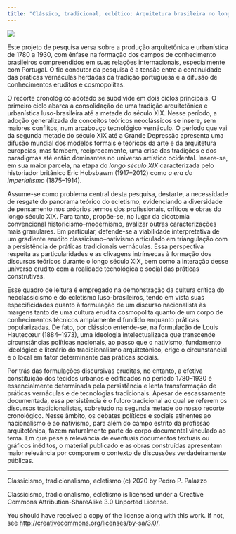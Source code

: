 ```yaml
---
title: "Clássico, tradicional, eclético: Arquitetura brasileira no longo século XIX"
---
```


![](https://github.com/dmcpatrimonio/arqtrad/workflows/Jekyll%20site%20CI/badge.svg?branch=master)

Este projeto de pesquisa versa sobre a produção arquitetônica e
urbanística de 1780 a 1930, com ênfase na formação dos campos de
conhecimento brasileiros compreendidos em suas relações internacionais,
especialmente com Portugal. O fio condutor da pesquisa é a tensão entre
a continuidade das práticas vernáculas herdadas da tradição portuguesa e
a difusão de conhecimentos eruditos e cosmopolitas.

O recorte cronológico adotado se subdivide em dois ciclos principais.
O primeiro ciclo abarca a consolidação de uma tradição arquitetônica e
urbanística luso-brasileira até a metade do século XIX. Nesse período, a
adoção generalizada de conceitos teóricos neoclássicos se insere, sem
maiores conflitos, num arcabouço tecnológico vernáculo.
O período que vai da segunda metade do século XIX até a Grande Depressão
apresenta uma difusão mundial dos modelos formais e teóricos da arte e
da arquitetura europeias, mas também, reciprocamente, uma crise das
tradições e dos paradigmas até então dominantes no universo artístico
ocidental. Insere-se, em sua maior parcela, na etapa do *longo século
XIX* caracterizada pelo historiador britânico Eric Hobsbawm (1917–2012)
como *a era do imperialismo* (1875–1914).

Assume-se como problema central desta pesquisa, destarte,
a necessidade de resgate do panorama teórico do ecletismo, evidenciando
a diversidade de pensamento nos próprios termos dos profissionais,
críticos e obras do longo século XIX. Para tanto, propõe-se, no lugar da
dicotomia convencional historicismo–modernismo, avalizar outras
caracterizações mais granulares. Em particular, defende-se a viabilidade
interpretativa de um gradiente erudito classicismo–nativismo articulado
em triangulação com a persistência de práticas tradicionais vernáculas.
Essa perspectiva respeita as particularidades e as clivagens intrínsecas
à formação dos discursos teóricos durante o longo século XIX, bem como a
interação desse universo erudito com a realidade tecnológica e social
das práticas construtivas.

Esse quadro de leitura é empregado na demonstração da cultura crítica do
neoclassicismo e do ecletismo luso-brasileiros, tendo em vista suas
especificidades quanto à formulação de um discurso nacionalista às
margens tanto de uma cultura erudita cosmopolita quanto de um corpo de
conhecimentos técnicos amplamente difundido enquanto práticas
popularizadas. De fato, por clássico entende-se, na formulação de Louis
Hautecœur (1884–1973), uma ideologia intelectualizada que transcende
circunstâncias políticas nacionais, ao passo
que o nativismo, fundamento ideológico e literário do tradicionalismo
arquitetônico, erige o circunstancial e o local em fator determinante
das práticas sociais.

Por trás das formulações discursivas eruditas, no entanto, a efetiva
constituição dos tecidos urbanos e edificados no período 1780–1930 é
essencialmente determinada pela persistência e lenta transformação de
práticas vernáculas e de tecnologias tradicionais. Apesar de
escassamente documentada, essa persistência é o fulcro tradicional ao
qual se referem os discursos tradicionalistas, sobretudo na segunda
metade do nosso recorte cronológico. Nesse âmbito, os debates políticos
e sociais atinentes ao nacionalismo e ao nativismo, para além do campo
estrito da profissão arquitetônica, fazem naturalmente parte do corpo
documental vinculado ao tema. Em que pese a relevância de eventuais
documentos textuais ou gráficos inéditos, o material publicado e as
obras construídas apresentam maior relevância por comporem o contexto de
discussões verdadeiramente públicas.


* * *

Classicismo, tradicionalismo, ecletismo (c) 2020 by Pedro P. Palazzo

Classicismo, tradicionalismo, ecletismo is licensed under a
Creative Commons Attribution-ShareAlike 3.0 Unported License.

You should have received a copy of the license along with this
work.  If not, see <http://creativecommons.org/licenses/by-sa/3.0/>.


